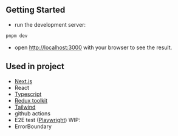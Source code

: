 ## Getting Started

- run the development server:

```bash
pnpm dev
```

- open [http://localhost:3000](http://localhost:3000) with your browser to see the result.

## Used in project

- [Next.js](https://nextjs.org)
- React
- [Typescript](https://www.typescriptlang.org/)
- [Redux toolkit](https://redux-toolkit.js.org/usage/nextjs)
- [Tailwind](https://tailwindcss.com)
- github actions
- E2E test ([Playwright](https://playwright.dev/))
 WIP:
- ErrorBoundary
